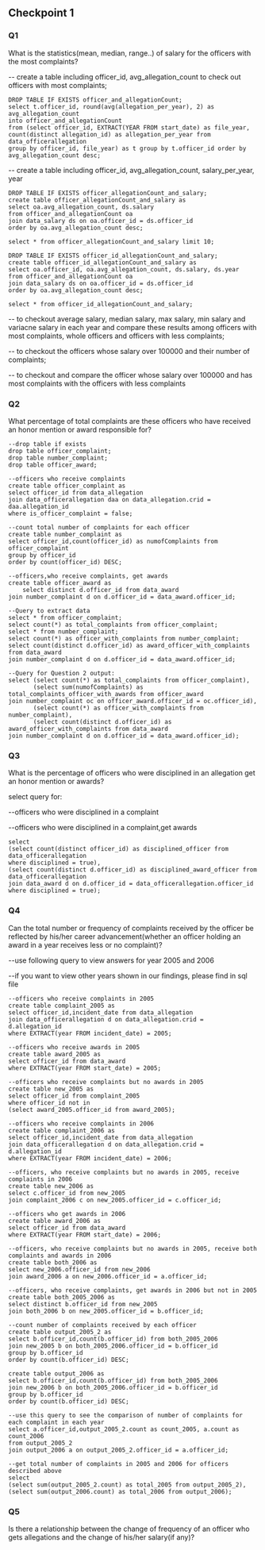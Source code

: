 ## Checkpoint 1

### Q1 ###

What is the statistics(mean, median, range..) of salary for the officers with the most complaints?

-- create a table including officer_id, avg_allegation_count to check out officers with most complaints;
```
DROP TABLE IF EXISTS officer_and_allegationCount;
select t.officer_id, round(avg(allegation_per_year), 2) as avg_allegation_count
into officer_and_allegationCount
from (select officer_id, EXTRACT(YEAR FROM start_date) as file_year, count(distinct allegation_id) as allegation_per_year from data_officerallegation
group by officer_id, file_year) as t group by t.officer_id order by avg_allegation_count desc;
```

-- create a table including officer_id, avg_allegation_count, salary_per_year, year 
```
DROP TABLE IF EXISTS officer_allegationCount_and_salary;
create table officer_allegationCount_and_salary as
select oa.avg_allegation_count, ds.salary
from officer_and_allegationCount oa
join data_salary ds on oa.officer_id = ds.officer_id
order by oa.avg_allegation_count desc;

select * from officer_allegationCount_and_salary limit 10;

DROP TABLE IF EXISTS officer_id_allegationCount_and_salary;
create table officer_id_allegationCount_and_salary as
select oa.officer_id, oa.avg_allegation_count, ds.salary, ds.year
from officer_and_allegationCount oa
join data_salary ds on oa.officer_id = ds.officer_id
order by oa.avg_allegation_count desc;

select * from officer_id_allegationCount_and_salary;
```
-- to checkout average salary, median salary, max salary, min salary and variacne salary in each year and compare these results among officers with most complaints, whole officers and officers with less complaints;

-- to checkout the officers whose salary over 100000 and their number of complaints;

-- to checkout and compare the officer whose salary over 100000 and has most complaints with the officers with less complaints 

### Q2 ###

What percentage of total complaints are these officers who have received an honor mention or award responsible for?
```
--drop table if exists
drop table officer_complaint;
drop table number_complaint;
drop table officer_award;

--officers who receive complaints
create table officer_complaint as
select officer_id from data_allegation
join data_officerallegation daa on data_allegation.crid = daa.allegation_id
where is_officer_complaint = false;

--count total number of complaints for each officer
create table number_complaint as
select officer_id,count(officer_id) as numofComplaints from officer_complaint
group by officer_id
order by count(officer_id) DESC;

--officers,who receive complaints, get awards
create table officer_award as
    select distinct d.officer_id from data_award
join number_complaint d on d.officer_id = data_award.officer_id;

--Query to extract data
select * from officer_complaint;
select count(*) as total_complaints from officer_complaint;
select * from number_complaint;
select count(*) as officer_with_complaints from number_complaint;
select count(distinct d.officer_id) as award_officer_with_complaints from data_award
join number_complaint d on d.officer_id = data_award.officer_id;

--Query for Question 2 output:
select (select count(*) as total_complaints from officer_complaint),
       (select sum(numofComplaints) as total_complaints_officer_with_awards from officer_award
join number_complaint oc on officer_award.officer_id = oc.officer_id),
       (select count(*) as officer_with_complaints from number_complaint),
       (select count(distinct d.officer_id) as award_officer_with_complaints from data_award
join number_complaint d on d.officer_id = data_award.officer_id);
```

### Q3 ###

What is the percentage of officers who were disciplined in an allegation get an honor mention or awards?

select query for:

--officers who were disciplined in a complaint

--officers who were disciplined in a complaint,get awards
```
select
(select count(distinct officer_id) as disciplined_officer from data_officerallegation
where disciplined = true),
(select count(distinct d.officer_id) as disciplined_award_officer from data_officerallegation
join data_award d on d.officer_id = data_officerallegation.officer_id
where disciplined = true);
```

### Q4 ###

Can the total number or frequency of complaints received by the officer be reflected by his/her career advancement(whether an officer holding an award in a year receives less or no complaint)?

--use following query to view answers for year 2005 and 2006

--if you want to view other years shown in our findings, please find in sql file
```
--officers who receive complaints in 2005
create table complaint_2005 as
select officer_id,incident_date from data_allegation
join data_officerallegation d on data_allegation.crid = d.allegation_id
where EXTRACT(year FROM incident_date) = 2005;

--officers who receive awards in 2005
create table award_2005 as
select officer_id from data_award
where EXTRACT(year FROM start_date) = 2005;

--officers who receive complaints but no awards in 2005
create table new_2005 as
select officer_id from complaint_2005
where officer_id not in
(select award_2005.officer_id from award_2005);

--officers who receive complaints in 2006
create table complaint_2006 as
select officer_id,incident_date from data_allegation
join data_officerallegation d on data_allegation.crid = d.allegation_id
where EXTRACT(year FROM incident_date) = 2006;

--officers, who receive complaints but no awards in 2005, receive complaints in 2006
create table new_2006 as
select c.officer_id from new_2005
join complaint_2006 c on new_2005.officer_id = c.officer_id;

--officers who get awards in 2006
create table award_2006 as
select officer_id from data_award
where EXTRACT(year FROM start_date) = 2006;

--officers, who receive complaints but no awards in 2005, receive both complaints and awards in 2006
create table both_2006 as
select new_2006.officer_id from new_2006
join award_2006 a on new_2006.officer_id = a.officer_id;

--officers, who receive complaints, get awards in 2006 but not in 2005
create table both_2005_2006 as
select distinct b.officer_id from new_2005
join both_2006 b on new_2005.officer_id = b.officer_id;

--count number of complaints received by each officer
create table output_2005_2 as
select b.officer_id,count(b.officer_id) from both_2005_2006
join new_2005 b on both_2005_2006.officer_id = b.officer_id
group by b.officer_id
order by count(b.officer_id) DESC;

create table output_2006 as
select b.officer_id,count(b.officer_id) from both_2005_2006
join new_2006 b on both_2005_2006.officer_id = b.officer_id
group by b.officer_id
order by count(b.officer_id) DESC;

--use this query to see the comparison of number of complaints for each complaint in each year
select a.officer_id,output_2005_2.count as count_2005, a.count as count_2006
from output_2005_2
join output_2006 a on output_2005_2.officer_id = a.officer_id;

--get total number of complaints in 2005 and 2006 for officers described above
select
(select sum(output_2005_2.count) as total_2005 from output_2005_2),
(select sum(output_2006.count) as total_2006 from output_2006);
```

### Q5 ###

Is there a relationship between the change of frequency of an officer who gets allegations and the change of his/her salary(if any)?
